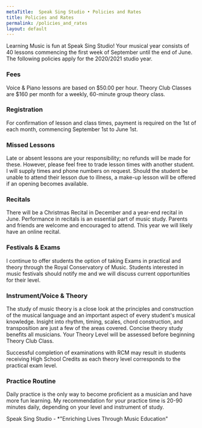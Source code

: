 ```yaml
---
metaTitle:  Speak Sing Studio • Policies and Rates
title: Policies and Rates
permalink: /policies_and_rates
layout: default
---
```



Learning Music is fun at Speak Sing Studio!  Your musical year consists of 40 lessons commencing the first week of September until the end of June.  The following policies apply for the 2020/2021 studio year.

### Fees

Voice & Piano lessons are based on $50.00 per hour.
Theory Club Classes are $160 per month for a weekly, 60-minute group theory class.

### Registration

For confirmation of lesson and class times, payment is required on the 1st of each month, commencing September 1st to June 1st.

### Missed Lessons

Late or absent lessons are your responsibility; no refunds will be made for these.  However, please feel free to trade lesson times with another student.  I will supply times and phone numbers on request.  Should the student be unable to attend their lesson due to illness, a make-up lesson will be offered if an opening becomes available.

### Recitals
There will be a Christmas Recital in December and a year-end recital in June.  Performance in recitals is an essential part of music study.  Parents and friends are welcome and encouraged to attend.  This year we will likely have an online recital.

### Festivals & Exams

I continue to offer students the option of taking Exams in practical and theory through the Royal Conservatory of Music.  Students interested in music festivals should notify me and we will discuss current opportunities for their level.

### Instrument/Voice & Theory

The study of music theory is a close look at the principles and construction of the musical language and an important aspect of every student's musical knowledge. Insight into rhythm, timing, scales, chord construction, and transposition are just a few of the areas covered. Concise theory study benefits all musicians. Your Theory Level will be assessed before beginning Theory Club Class.

Successful completion of examinations with RCM may result in students receiving High School Credits as each theory level corresponds to the practical exam level.

### Practice Routine

Daily practice is the only way to become proficient as a musician and have more fun learning.  My recommendation for your practice time is 20-90 minutes daily, depending on your level and instrument of study.

Speak Sing Studio - *"Enriching Lives Through Music Education"
